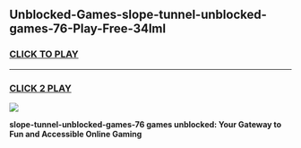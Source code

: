 
## Unblocked-Games-slope-tunnel-unblocked-games-76-Play-Free-34lml
<h3>
<a href="https://premium76.site?title=slope-tunnel-unblocked-games-76&ref=17A">CLICK TO PLAY</a></h3>
<hr>

<h3>
<a href="https://premium76.site?title=slope-tunnel-unblocked-games-76&ref=17A">CLICK 2 PLAY</a>
  
</h3>

<a href="https://premium76.site?title=slope-tunnel-unblocked-games-76&ref=17A"><img src="https://clearcache.store/games.png"></a>


**slope-tunnel-unblocked-games-76 games unblocked: Your Gateway to Fun and Accessible Online Gaming**
